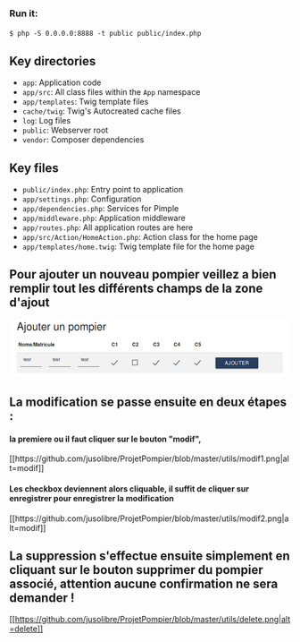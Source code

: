 ### Run it:

`$ php -S 0.0.0.0:8888 -t public public/index.php`

## Key directories

* `app`: Application code
* `app/src`: All class files within the `App` namespace
* `app/templates`: Twig template files
* `cache/twig`: Twig's Autocreated cache files
* `log`: Log files
* `public`: Webserver root
* `vendor`: Composer dependencies

## Key files

* `public/index.php`: Entry point to application
* `app/settings.php`: Configuration
* `app/dependencies.php`: Services for Pimple
* `app/middleware.php`: Application middleware
* `app/routes.php`: All application routes are here
* `app/src/Action/HomeAction.php`: Action class for the home page
* `app/templates/home.twig`: Twig template file for the home page

<h2>Pour ajouter un nouveau pompier veillez a bien remplir tout les différents champs de la zone d'ajout</h2>

![add image](https://github.com/jusolibre/ProjetPompier/blob/master/utils/add.png)


<h2>La modification se passe ensuite en deux étapes : </h2>

<h4>la premiere ou il faut cliquer sur le bouton "modif",</h4>
[[https://github.com/jusolibre/ProjetPompier/blob/master/utils/modif1.png|alt=modif]]

<h4>Les checkbox deviennent alors cliquable, il suffit de cliquer sur enregistrer pour enregistrer la modification</h4>
[[https://github.com/jusolibre/ProjetPompier/blob/master/utils/modif2.png|alt=modif]]


<h2>La suppression s'effectue ensuite simplement en cliquant sur le bouton supprimer du pompier associé, attention aucune confirmation ne sera demander !  </h2>

[[https://github.com/jusolibre/ProjetPompier/blob/master/utils/delete.png|alt=delete]]
